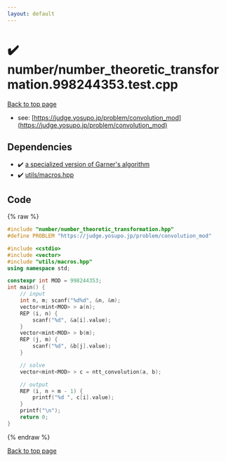 ```yaml
---
layout: default
---
```


<!-- mathjax config similar to math.stackexchange -->
<script type="text/javascript" async
  src="https://cdnjs.cloudflare.com/ajax/libs/mathjax/2.7.5/MathJax.js?config=TeX-MML-AM_CHTML">
</script>
<script type="text/x-mathjax-config">
  MathJax.Hub.Config({
    TeX: { equationNumbers: { autoNumber: "AMS" }},
    tex2jax: {
      inlineMath: [ ['$','$'] ],
      processEscapes: true
    },
    "HTML-CSS": { matchFontHeight: false },
    displayAlign: "left",
    displayIndent: "2em"
  });
</script>

<script type="text/javascript" src="https://cdnjs.cloudflare.com/ajax/libs/jquery/3.4.1/jquery.min.js"></script>
<script src="https://cdn.jsdelivr.net/npm/jquery-balloon-js@1.1.2/jquery.balloon.min.js" integrity="sha256-ZEYs9VrgAeNuPvs15E39OsyOJaIkXEEt10fzxJ20+2I=" crossorigin="anonymous"></script>
<script type="text/javascript" src="../../assets/js/copy-button.js"></script>
<link rel="stylesheet" href="../../assets/css/copy-button.css" />


# :heavy_check_mark: number/number_theoretic_transformation.998244353.test.cpp


[Back to top page](../../index.html)

* see: [https://judge.yosupo.jp/problem/convolution_mod](https://judge.yosupo.jp/problem/convolution_mod)


## Dependencies
* :heavy_check_mark: [a specialized version of Garner's algorithm](../../library/number/number_theoretic_transformation.hpp.html)
* :heavy_check_mark: [utils/macros.hpp](../../library/utils/macros.hpp.html)


## Code
{% raw %}
```cpp
#include "number/number_theoretic_transformation.hpp"
#define PROBLEM "https://judge.yosupo.jp/problem/convolution_mod"

#include <cstdio>
#include <vector>
#include "utils/macros.hpp"
using namespace std;

constexpr int MOD = 998244353;
int main() {
    // input
    int n, m; scanf("%d%d", &n, &m);
    vector<mint<MOD> > a(n);
    REP (i, n) {
        scanf("%d", &a[i].value);
    }
    vector<mint<MOD> > b(m);
    REP (j, m) {
        scanf("%d", &b[j].value);
    }

    // solve
    vector<mint<MOD> > c = ntt_convolution(a, b);

    // output
    REP (i, n + m - 1) {
        printf("%d ", c[i].value);
    }
    printf("\n");
    return 0;
}

```
{% endraw %}

[Back to top page](../../index.html)


